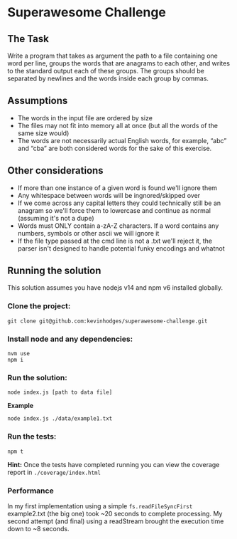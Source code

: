 # Superawesome Challenge

## The Task

Write a program that takes as argument the path to a file containing one word per line, groups the words that are anagrams to each other, and writes to the standard output each of these groups.
The groups should be separated by newlines and the words inside each group by commas.

## Assumptions

- The words in the input file are ordered by size
- The files may not fit into memory all at once (but all the words of the same size would)
- The words are not necessarily actual English words, for example, “abc” and “cba” are both considered words for the sake of this exercise.

## Other considerations
- If more than one instance of a given word is found we'll ignore them
- Any whitespace between words will be ingnored/skipped over
- If we come across any capital letters they could technically still be an anagram so we'll force them to lowercase and continue as normal (assuming it's not a dupe)
- Words must ONLY contain a-zA-Z characters. If a word contains any numbers, symbols or other ascii we will ignore it
- If the file type passed at the cmd line is not a .txt we'll reject it, the parser isn't designed to handle potential funky encodings and whatnot

## Running the solution

This solution assumes you have nodejs v14 and npm v6 installed globally.

### Clone the project:
```
git clone git@github.com:kevinhodges/superawesome-challenge.git
```

### Install node and any dependencies:

```
nvm use
npm i
```

### Run the solution:

```
node index.js [path to data file]
```

**Example**

```
node index.js ./data/example1.txt
```

### Run the tests:

```
npm t
```

**Hint:** Once the tests have completed running you can view the coverage report in `./coverage/index.html`

### Performance

In my first implementation using a simple `fs.readFileSyncFirst` example2.txt (the big one) took ~20 seconds to complete processing.
My second attempt (and final) using a readStream brought the execution time down to ~8 seconds.